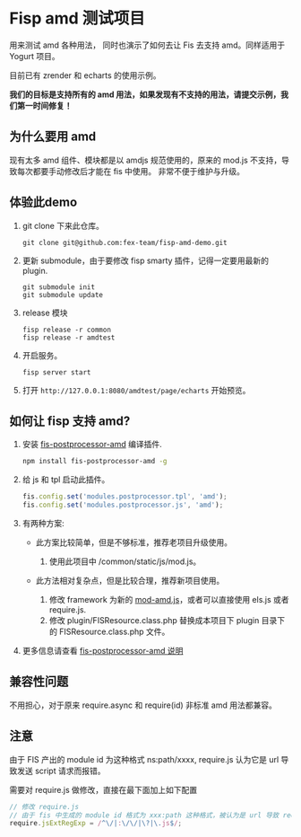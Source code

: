 Fisp amd 测试项目
============================

用来测试 amd 各种用法， 同时也演示了如何去让 Fis 去支持 amd。同样适用于 Yogurt 项目。

目前已有 zrender 和 echarts 的使用示例。

**我们的目标是支持所有的 amd 用法，如果发现有不支持的用法，请提交示例，我们第一时间修复！**

## 为什么要用 amd

现有太多 amd 组件、模块都是以 amdjs 规范使用的，原来的 mod.js 不支持，导致每次都要手动修改后才能在 fis 中使用。
非常不便于维护与升级。

## 体验此demo
1. git clone 下来此仓库。

    ```
    git clone git@github.com:fex-team/fisp-amd-demo.git
    ```
2.  更新 submodule，由于要修改 fisp smarty 插件，记得一定要用最新的 plugin.

    ```
    git submodule init
    git submodule update
    ```
3. release 模块

    ```
    fisp release -r common
    fisp release -r amdtest
    ```
4. 开启服务。

    ```
    fisp server start
    ```
5. 打开 `http://127.0.0.1:8080/amdtest/page/echarts` 开始预览。

## 如何让 fisp 支持 amd?

1. 安装 [fis-postprocessor-amd](https://github.com/fex-team/fis-postprocessor-amd) 编译插件.

    ```bash
    npm install fis-postprocessor-amd -g
    ```
2. 给 js 和 tpl 启动此插件。

    ```javascript
    fis.config.set('modules.postprocessor.tpl', 'amd');
    fis.config.set('modules.postprocessor.js', 'amd');
    ```
3. 有两种方案:

    * 此方案比较简单，但是不够标准，推荐老项目升级使用。

        1. 使用此项目中 /common/static/js/mod.js。
    * 此方法相对复杂点，但是比较合理，推荐新项目使用。

        1. 修改 framework 为新的 [mod-amd.js](https://raw.githubusercontent.com/fex-team/mod/master/mod-amd.js)，或者可以直接使用 els.js 或者 require.js.
        2. 修改 plugin/FISResource.class.php 替换成本项目下 plugin 目录下的 FISResource.class.php 文件。

5. 更多信息请查看 [fis-postprocessor-amd 说明](https://github.com/fex-team/fis-postprocessor-amd)

## 兼容性问题

不用担心，对于原来 require.async 和 require(id) 非标准 amd 用法都兼容。

## 注意

由于 FIS 产出的 module id 为这种格式 ns:path/xxxx, require.js 认为它是 url 导致发送 script 请求而报错。

需要对 require.js 做修改，直接在最下面加上如下配置

```javascript
// 修改 require.js
// 由于 fis 中生成的 module id 格式为 xxx:path 这种格式，被认为是 url 导致 require.js 会发请求
require.jsExtRegExp = /^\/|:\/\/|\?|\.js$/;
```
